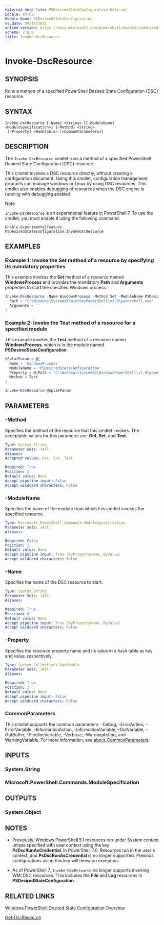 ```yaml
---
external help file: PSDesiredStateConfiguration-help.xml
Locale: en-US
Module Name: PSDesiredStateConfiguration
ms.date: 09/14/2021
online version: https://docs.microsoft.com/powershell/module/psdesiredstateconfiguration/invoke-dscresource?view=powershell-7.2&WT.mc_id=ps-gethelp
schema: 2.0.0
title: Invoke-DscResource
---
```


# Invoke-DscResource

## SYNOPSIS
Runs a method of a specified PowerShell Desired State Configuration (DSC) resource.

## SYNTAX

```
Invoke-DscResource [-Name] <String> [[-ModuleName] <ModuleSpecification>] [-Method] <String>
 [-Property] <Hashtable> [<CommonParameters>]
```

## DESCRIPTION

The `Invoke-DscResource` cmdlet runs a method of a specified PowerShell Desired State Configuration
(DSC) resource.

This cmdlet invokes a DSC resource directly, without creating a configuration document. Using this
cmdlet, configuration management products can manage windows or Linux by using DSC resources. This
cmdlet also enables debugging of resources when the DSC engine is running with debugging enabled.

> [!NOTE]
> `Invoke-DscResource` is an experimental feature in PowerShell 7. To use the cmdlet, you must
> enable it using the following command.
>
> `Enable-ExperimentalFeature PSDesiredStateConfiguration.InvokeDscResource`

## EXAMPLES

### Example 1: Invoke the Set method of a resource by specifying its mandatory properties

This example invokes the **Set** method of a resource named **WindowsProcess** and provides the
mandatory **Path** and **Arguments** properties to start the specified Windows process.

```powershell
Invoke-DscResource -Name WindowsProcess -Method Set -ModuleName PSDesiredStateConfiguration -Property @{
  Path = 'C:\Windows\System32\WindowsPowerShell\v1.0\powershell.exe'
  Arguments = ''
}
```

### Example 2: Invoke the Test method of a resource for a specified module

This example invokes the **Test** method of a resource named **WindowsProcess**, which is in the
module named **PSDesiredStateConfiguration**.

```powershell
$SplatParam = @{
  Name = 'WindowsProcess'
  ModuleName = 'PSDesiredStateConfiguration'
  Property = @{Path = 'C:\Windows\System32\WindowsPowerShell\v1.0\powershell.exe'; Arguments = ''}
  Method = Test
}

Invoke-DscResource @SplatParam
```

## PARAMETERS

### -Method

Specifies the method of the resource that this cmdlet invokes. The acceptable values for this
parameter are: **Get**, **Set**, and **Test**.

```yaml
Type: System.String
Parameter Sets: (All)
Aliases:
Accepted values: Get, Set, Test

Required: True
Position: 2
Default value: None
Accept pipeline input: False
Accept wildcard characters: False
```

### -ModuleName

Specifies the name of the module from which this cmdlet invokes the specified resource.

```yaml
Type: Microsoft.PowerShell.Commands.ModuleSpecification
Parameter Sets: (All)
Aliases:

Required: False
Position: 1
Default value: None
Accept pipeline input: True (ByPropertyName, ByValue)
Accept wildcard characters: False
```

### -Name

Specifies the name of the DSC resource to start.

```yaml
Type: System.String
Parameter Sets: (All)
Aliases:

Required: True
Position: 0
Default value: None
Accept pipeline input: True (ByPropertyName, ByValue)
Accept wildcard characters: False
```

### -Property

Specifies the resource property name and its value in a hash table as key and value, respectively.

```yaml
Type: System.Collections.Hashtable
Parameter Sets: (All)
Aliases:

Required: True
Position: 3
Default value: None
Accept pipeline input: False
Accept wildcard characters: False
```

### CommonParameters

This cmdlet supports the common parameters: -Debug, -ErrorAction, -ErrorVariable,
-InformationAction, -InformationVariable, -OutVariable, -OutBuffer, -PipelineVariable, -Verbose,
-WarningAction, and -WarningVariable. For more information, see
[about_CommonParameters](https://go.microsoft.com/fwlink/?LinkID=113216).

## INPUTS

### System.String

### Microsoft.PowerShell.Commands.ModuleSpecification

## OUTPUTS

### System.Object

## NOTES

- Previously, Windows PowerShell 5.1 resources ran under System context unless specified with user
context using the key **PsDscRunAsCredential**. In PowerShell 7.0, Resources run in the user's
context, and **PsDscRunAsCredential** is no longer supported. Previous configurations using this key
will throw an exception.

- As of PowerShell 7, `Invoke-DscResource` no longer supports invoking WMI DSC resources. This
  includes the **File** and **Log** resources in **PSDesiredStateConfiguration**.

## RELATED LINKS

[Windows PowerShell Desired State Configuration Overview](/powershell/scripting/dsc/overview/dscforengineers)

[Get-DscResource](Get-DscResource.md)
